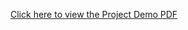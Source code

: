 [Click here to view the Project Demo PDF](https://github.com/Nitinchowdary/Garage-Management-system-Salesforce/raw/main/Garage%20Management%20System.pdf)
